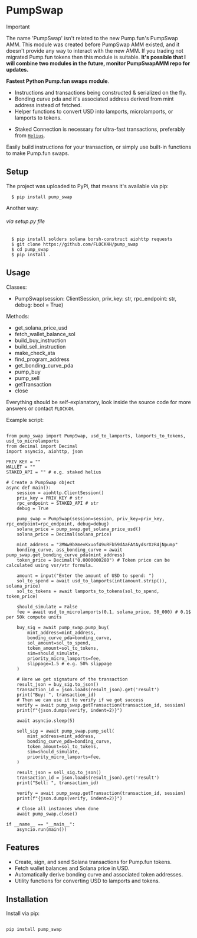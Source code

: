 # PumpSwap

> [!IMPORTANT]
> The name 'PumpSwap' isn't related to the new Pump.fun's PumpSwap AMM. This module was created before PumpSwap AMM existed, and it doesn't provide any way to interact with the new AMM. If you trading not migrated Pump.fun tokens then this module is suitable. **It's possible that I will combine two modules in the future, monitor PumpSwapAMM repo for updates.**

**Fastest Python Pump.fun swaps module**.
- Instructions and transactions being constructed & serialized on the fly.
- Bonding curve pda and it's associated address derived from mint address instead of fetched.
- Helper functions to convert USD into lamports, microlamports, or lamports to tokens.
+ Staked Connection is necessary for ultra-fast transactions, preferably from [`Helius`](https://helius.dev).

Easily build instructions for your transaction, or simply use built-in functions to make Pump.fun swaps.

## Setup

The project was uploaded to PyPi, that means it's available via pip:

```
  $ pip install pump_swap
```

Another way:

<h6>via setup.py file</h6>

```
  $ pip install solders solana borsh-construct aiohttp requests
  $ git clone https://github.com/FLOCK4H/pump_swap
  $ cd pump_swap
  $ pip install .
```

## Usage

Classes:

- PumpSwap(session: ClientSession, priv_key: str, rpc_endpoint: str, debug: bool = True)

Methods:

- get_solana_price_usd
- fetch_wallet_balance_sol
- build_buy_instruction
- build_sell_instruction
- make_check_ata
- find_program_address
- get_bonding_curve_pda
- pump_buy
- pump_sell
- getTransaction
- close

Everything should be self-explanatory, look inside the source code for more answers or contact `FLOCK4H`.

Example script:

```

from pump_swap import PumpSwap, usd_to_lamports, lamports_to_tokens, usd_to_microlamports
from decimal import Decimal
import asyncio, aiohttp, json

PRIV_KEY = ""
WALLET = ""
STAKED_API = "" # e.g. staked helius

# Create a PumpSwap object
async def main():
    session = aiohttp.ClientSession()
    priv_key = PRIV_KEY # str
    rpc_endpoint = STAKED_API # str
    debug = True

    pump_swap = PumpSwap(session=session, priv_key=priv_key, rpc_endpoint=rpc_endpoint, debug=debug)
    solana_price = pump_swap.get_solana_price_usd()
    solana_price = Decimal(solana_price)

    mint_address = "2MWw9bXmevKxuof49uRFb59dAaFAtAydsrXzR4jNpump"
    bonding_curve, ass_bonding_curve = await pump_swap.get_bonding_curve_pda(mint_address)
    token_price = Decimal("0.0000000280") # Token price can be calculated using vsr/vtr formula.

    amount = input("Enter the amount of USD to spend: ")
    sol_to_spend = await usd_to_lamports(int(amount.strip()), solana_price)
    sol_to_tokens = await lamports_to_tokens(sol_to_spend, token_price)

    should_simulate = False
    fee = await usd_to_microlamports(0.1, solana_price, 50_000) # 0.1$ per 50k compute units

    buy_sig = await pump_swap.pump_buy(
        mint_address=mint_address,
        bonding_curve_pda=bonding_curve,
        sol_amount=sol_to_spend,
        token_amount=sol_to_tokens,
        sim=should_simulate,
        priority_micro_lamports=fee,
        slippage=1.5 # e.g. 50% slippage
    )

    # Here we get signature of the transaction
    result_json = buy_sig.to_json()
    transaction_id = json.loads(result_json).get('result')
    print("Buy: ", transaction_id)
    # Then we can use it to verify if we got success
    verify = await pump_swap.getTransaction(transaction_id, session)
    print(f"{json.dumps(verify, indent=2)}")

    await asyncio.sleep(5)

    sell_sig = await pump_swap.pump_sell(
        mint_address=mint_address,
        bonding_curve_pda=bonding_curve,
        token_amount=sol_to_tokens,
        sim=should_simulate,
        priority_micro_lamports=fee,
    )

    result_json = sell_sig.to_json()
    transaction_id = json.loads(result_json).get('result')
    print("Sell: ", transaction_id)

    verify = await pump_swap.getTransaction(transaction_id, session)
    print(f"{json.dumps(verify, indent=2)}")

    # Close all instances when done
    await pump_swap.close()

if __name__ == "__main__":
    asyncio.run(main())

```

## Features
- Create, sign, and send Solana transactions for Pump.fun tokens.
- Fetch wallet balances and Solana price in USD.
- Automatically derive bonding curve and associated token addresses.
- Utility functions for converting USD to lamports and tokens.

## Installation
Install via pip:

```bash

pip install pump_swap

```
